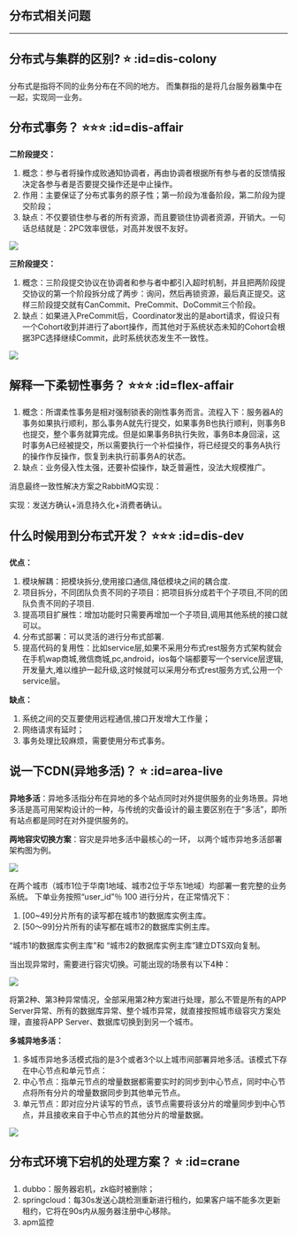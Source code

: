 ## 分布式相关问题
---

## 分布式与集群的区别? ⭐ :id=dis-colony
分布式是指将不同的业务分布在不同的地⽅。 ⽽集群指的是将⼏台服务器集中在⼀起，实现同⼀业务。

## 分布式事务？ ⭐⭐⭐ :id=dis-affair
**⼆阶段提交：**

1. 概念：参与者将操作成败通知协调者，再由协调者根据所有参与者的反馈情报决定各参与者是否要提交操作还是中⽌操作。
1. 作⽤：主要保证了分布式事务的原⼦性；第⼀阶段为准备阶段，第⼆阶段为提交阶段；
2. 缺点：不仅要锁住参与者的所有资源，⽽且要锁住协调者资源，开销⼤。⼀句话总结就是：2PC效率很低，对⾼并发很不友好。

![](../imgs/dis_tran.png)

**三阶段提交：**

1. 概念：三阶段提交协议在协调者和参与者中都引⼊超时机制，并且把两阶段提交协议的第⼀个阶段拆分成了两步：询问，然后再锁资源，最后真正提交。这样三阶段提交就有CanCommit、PreCommit、DoCommit三个阶段。
2. 缺点：如果进⼊PreCommit后，Coordinator发出的是abort请求，假设只有⼀个Cohort收到并进⾏了abort操作，⽽其他对于系统状态未知的Cohort会根据3PC选择继续Commit，此时系统状态发⽣不⼀致性。

![](../imgs/dis_tran_thr.png)

## 解释一下柔韧性事务？ ⭐⭐⭐ :id=flex-affair
1. 概念：所谓柔性事务是相对强制锁表的刚性事务⽽⾔。流程⼊下：服务器A的事务如果执⾏顺利，那么事务A就先⾏提交，如果事务B也执⾏顺利，则事务B也提交，整个事务就算完成。但是如果事务B执⾏失败，事务B本身回滚，这时事务A已经被提交，所以需要执⾏⼀个补偿操作，将已经提交的事务A执⾏的操作作反操作，恢复到未执⾏前事务A的状态。
1. 缺点：业务侵⼊性太强，还要补偿操作，缺乏普遍性，没法⼤规模推⼴。

消息最终⼀致性解决⽅案之RabbitMQ实现：

实现：发送⽅确认+消息持久化+消费者确认。

## 什么时候用到分布式开发？ ⭐⭐⭐ :id=dis-dev
**优点：**

1. 模块解耦：把模块拆分,使⽤接⼝通信,降低模块之间的耦合度.
1. 项⽬拆分，不同团队负责不同的⼦项⽬：把项⽬拆分成若⼲个⼦项⽬,不同的团队负责不同的⼦项⽬.
1. 提⾼项⽬扩展性：增加功能时只需要再增加⼀个⼦项⽬,调⽤其他系统的接⼝就可以。
1. 分布式部署：可以灵活的进⾏分布式部署.
1. 提⾼代码的复⽤性：⽐如service层,如果不采⽤分布式rest服务⽅式架构就会在⼿机wap商城,微信商城,pc,android，ios每个端都要写⼀个service层逻辑,开发量⼤,难以维护⼀起升级,这时候就可以采⽤分布式rest服务⽅式,公⽤⼀个service层。

**缺点：**

1. 系统之间的交互要使⽤远程通信,接⼝开发增⼤⼯作量；
1. ⽹络请求有延时；
1. 事务处理⽐较麻烦，需要使⽤分布式事务。

## 说一下CDN(异地多活)？ ⭐ :id=area-live
**异地多活**：异地多活指分布在异地的多个站点同时对外提供服务的业务场景。异地多活是⾼可⽤架构设计的⼀种，与传统的灾备设计的最主要区别在于“多活”，即所有站点都是同时在对外提供服务的。

**两地容灾切换⽅案**：容灾是异地多活中最核⼼的⼀环， 以两个城市异地多活部署架构图为例。

![](../imgs/cdn_two.png)

在两个城市（城市1位于华南1地域、城市2位于华东1地域）均部署⼀套完整的业务系统。
下单业务按照“user_id”％ 100 进⾏分⽚，在正常情况下：

1. [00~49]分⽚所有的读写都在城市1的数据库实例主库。
1. [50～99]分⽚所有的读写都在城市2的数据库实例主库。

“城市1的数据库实例主库”和 “城市2的数据库实例主库”建⽴DTS双向复制。

当出现异常时，需要进⾏容灾切换。可能出现的场景有以下4种：

![](../imgs/cdn_1.png)

将第2种、第3种异常情况，全部采⽤第2种⽅案进⾏处理，那么不管是所有的APP Server异常、所有的数据库异常、整个城市异常，就直接按照城市级容灾⽅案处理，直接将APP Server、数据库切换到到另⼀个城市。

**多城异地多活：**
1. 多城市异地多活模式指的是3个或者3个以上城市间部署异地多活。该模式下存在中⼼节点和单元节点：
1. 中⼼节点：指单元节点的增量数据都需要实时的同步到中⼼节点，同时中⼼节点将所有分⽚的增量数据同步到其他单元节点。
1. 单元节点：即对应分⽚读写的节点，该节点需要将该分⽚的增量同步到中⼼节点，并且接收来⾃于中⼼节点的其他分⽚的增量数据。

![](../imgs/cdn_2.png)

## 分布式环境下宕机的处理方案？ ⭐ :id=crane
1. dubbo：服务器宕机，zk临时被删除；
1. springcloud：每30s发送⼼跳检测重新进⾏租约，如果客户端不能多次更新租约，它将在90s内从服务器注册中⼼移除。
1. apm监控
